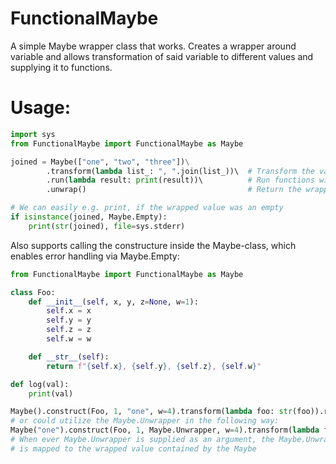 # FunctionalMaybe
A simple Maybe wrapper class that works. Creates a wrapper around variable and allows transformation of said variable to different values and supplying it to functions.

# Usage:

```Python
import sys
from FunctionalMaybe import FunctionalMaybe as Maybe

joined = Maybe(["one", "two", "three"])\
        .transform(lambda list_: ", ".join(list_))\  # Transform the values to something with lambda
        .run(lambda result: print(result))\          # Run functions with the contained value
        .unwrap()                                    # Return the wrapped value

# We can easily e.g. print, if the wrapped value was an empty
if isinstance(joined, Maybe.Empty):
    print(str(joined), file=sys.stderr)

```

Also supports calling the constructure inside the Maybe-class, which enables error handling via Maybe.Empty:
```Python
from FunctionalMaybe import FunctionalMaybe as Maybe

class Foo:
    def __init__(self, x, y, z=None, w=1):
        self.x = x
        self.y = y
        self.z = z
        self.w = w

    def __str__(self):
        return f"{self.x}, {self.y}, {self.z}, {self.w}"

def log(val):
    print(val)

Maybe().construct(Foo, 1, "one", w=4).transform(lambda foo: str(foo)).run(log)
# or could utilize the Maybe.Unwrapper in the following way:
Maybe("one").construct(Foo, 1, Maybe.Unwrapper, w=4).transform(lambda foo: str(foo)).run(log)
# When ever Maybe.Unwrapper is supplied as an argument, the Maybe.Unwrapper object
# is mapped to the wrapped value contained by the Maybe
```
